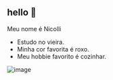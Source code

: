 ## hello 💜

Meu nome é Nicolli

- Estudo no vieira.
- Minha cor favorita é roxo.
- Meu hobbie favorito é cozinhar.

![image](https://github.com/princesanicolli3/princesanicolli3/assets/170570381/7ba14e53-70b6-4f16-9e64-1388dac45a8d)
